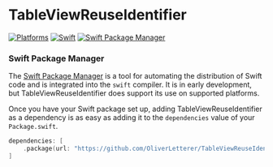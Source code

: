 # TableViewReuseIdentifier

[![Platforms](https://img.shields.io/badge/Platforms-iOS_tvOS-green?style=flat-square)](https://img.shields.io/badge/Platforms-iOS_tvOS-green?style=flat-square)
[![Swift](https://img.shields.io/badge/Swift-5.6-green?style=flat-square)](https://img.shields.io/badge/Swift-5.6-green?style=flat-square)
[![Swift Package Manager](https://img.shields.io/badge/Swift_Package_Manager-compatible-critical?style=flat-square)](https://img.shields.io/badge/Swift_Package_Manager-compatible-critical?style=flat-square)

### Swift Package Manager

The [Swift Package Manager](https://swift.org/package-manager/) is a tool for automating the distribution of Swift code and is integrated into the `swift` compiler. It is in early development, but TableViewReuseIdentifier does support its use on supported platforms.

Once you have your Swift package set up, adding TableViewReuseIdentifier as a dependency is as easy as adding it to the `dependencies` value of your `Package.swift`.

```swift
dependencies: [
    .package(url: "https://github.com/OliverLetterer/TableViewReuseIdentifier.git", .upToNextMajor(from: "1.0.0"))
]
```

